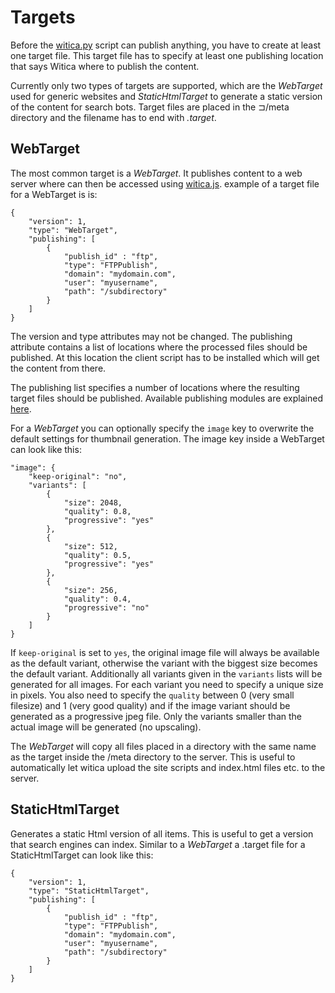 # Targets
Before the [witica.py](!doc/server) script can publish anything, you have to create at least one target file. This target file has to specify at least one publishing location that says Witica where to publish the content.

Currently only two types of targets are supported, which are the *WebTarget* used for generic websites and *StaticHtmlTarget* to generate a static version of the content for search bots. Target files are placed in the ⊐/meta directory and the filename has to end with *.target*. 

## WebTarget
The most common target is a *WebTarget*. It publishes content to a web server where can then be accessed using [witica.js](!doc/client/client). example of a target file for a WebTarget is is:

	{
		"version": 1,
		"type": "WebTarget",
		"publishing": [
			{
				"publish_id" : "ftp",
				"type": "FTPPublish",
				"domain": "mydomain.com",
				"user": "myusername",
				"path": "/subdirectory" 
			}
		]
	}

The version and type attributes may not be changed. The publishing attribute contains a list of locations where the processed files should be published. At this location the client script has to be installed which will get the content from there.

The publishing list specifies a number of locations where the resulting target files should be published. Available publishing modules are explained [here](!doc/publishing).

For a *WebTarget* you can optionally specify the `image` key to overwrite the default settings for thumbnail generation. The image key inside a WebTarget can look like this: 

	"image": {
		"keep-original": "no",
		"variants": [
			{
				"size": 2048,
				"quality": 0.8,
				"progressive": "yes"
			},
			{
				"size": 512,
				"quality": 0.5,
				"progressive": "yes"
			},
			{
				"size": 256,
				"quality": 0.4,
				"progressive": "no"
			}
		]
	}

If `keep-original` is set to `yes`, the original image file will always be available as the default variant, otherwise the variant with the biggest size becomes the default variant. Additionally all variants given in the `variants` lists will be generated for all images. For each variant you need to specify a unique size in pixels. You also need to specify the `quality` between 0 (very small filesize) and 1 (very good quality) and if the image variant should be generated as a progressive jpeg file. Only the variants smaller than the actual image will be generated (no upscaling).

The *WebTarget* will copy all files placed in a directory with the same name as the target inside the /meta directory to the server. This is useful to automatically let witica upload the site scripts and index.html files etc. to the server.

## StaticHtmlTarget

Generates a static Html version of all items. This is useful to get a version that search engines can index. Similar to a *WebTarget* a .target file for a StaticHtmlTarget can look like this:

	{
		"version": 1,
		"type": "StaticHtmlTarget",
		"publishing": [
			{
				"publish_id" : "ftp",
				"type": "FTPPublish",
				"domain": "mydomain.com",
				"user": "myusername",
				"path": "/subdirectory" 
			}
		]
	}
